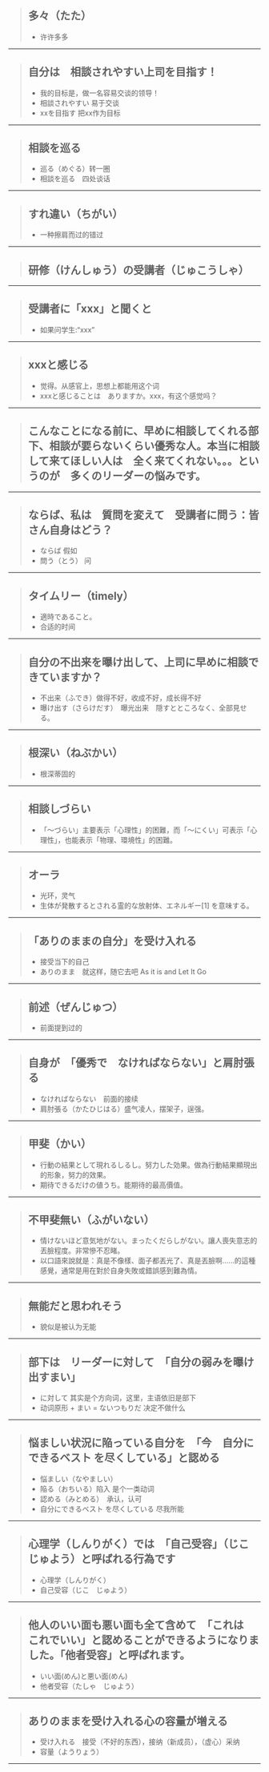 > ## 多々（たた）
> * 许许多多
----------

> ## 自分は　相談されやすい上司を目指す！
> * 我的目标是，做一名容易交谈的领导！
> * 相談されやすい 易于交谈
> * xxを目指す 把xx作为目标
----------

> ## 相談を巡る
> * 巡る（めぐる）转一圈
> * 相談を巡る　四处谈话
----------

> ## すれ違い（ちがい）
> * 一种擦肩而过的错过
----------

> ## 研修（けんしゅう）の受講者（じゅこうしゃ）
----------

> ## 受講者に「xxx」と聞くと
> * 如果问学生:“xxx”
----------

> ## xxxと感じる
> * 觉得。从感官上，思想上都能用这个词
> * xxxと感じることは　ありますか。xxx，有这个感觉吗？
----------

> ## こんなことになる前に、早めに相談してくれる部下、相談が要らないくらい優秀な人。本当に相談して来てほしい人は　全く来てくれない。。。というのが　多くのリーダーの悩みです。
----------

> ## ならば、私は　質問を変えて　受講者に問う：皆さん自身はどう？
> * ならば 假如
> * 問う（とう） 问
----------

> ## タイムリー（timely）
> * 適時であること。
> * 合适的时间
----------

> ## 自分の不出来を曝け出して、上司に早めに相談できていますか？
> * 不出来（ふでき）做得不好，收成不好，成长得不好
> * 曝け出す（さらけだす）　曝光出来　隠すとところなく、全部見せる。 
----------

> ## 根深い（ねぶかい）
> * 根深蒂固的
----------

> ## 相談しづらい
> * 「～づらい」主要表示「心理性」的困難，而「～にくい」可表示「心理性」，也能表示「物理、環境性」的困難。
----------

> ## オーラ
> * 光环，灵气
> * 生体が発散するとされる霊的な放射体、エネルギー[1] を意味する。
----------

> ## 「ありのままの自分」を受け入れる
> * 接受当下的自己
> * ありのまま　就这样，随它去吧 As it is and Let It Go
----------

> ## 前述（ぜんじゅつ）
> * 前面提到过的
---------

> ## 自身が　「優秀で　なければならない」と肩肘張る
> * なければならない　前面的接续
> * 肩肘張る（かたひじはる）盛气凌人，摆架子，逞强。
----------

> ## 甲斐（かい）
> * 行動の結果として現れるしるし。努力した効果。做為行動結果顯現出的形象，努力的效果。
> * 期待できるだけの値うち。能期待的最高價值。
----------

> ## 不甲斐無い（ふがいない）
> * 情けないほど意気地がない。まったくだらしがない。讓人喪失意志的丟臉程度。非常慘不忍睹。
> * 以口語來說就是：真是不像樣、面子都丟光了、真是丟臉啊……的這種感覺，通常是用在對於自身失敗或錯誤感到難為情。
----------

> ## 無能だと思われそう
> * 貌似是被认为无能
----------

> ## 部下は　リーダーに対して　「自分の弱みを曝け出すまい」
> * に対して 其实是个方向词，这里，主语依旧是部下
> * 动词原形 + まい = ないつもりだ 决定不做什么
----------

> ## 悩ましい状況に陥っている自分を　「今　自分にできるベスト を尽くしている」と認める
> * 悩ましい（なやましい）
> * 陥る（おちいる）陷入 是个一类动词
> * 認める（みとめる）　承认，认可
> * 自分にできるベスト を尽くしている   尽我所能
----------

> ## 心理学（しんりがく）では　「自己受容」（じこ　じゅよう）と呼ばれる行為です
> * 心理学（しんりがく）
> * 自己受容（じこ　じゅよう）
----------

> ## 他人のいい面も悪い面も全て含めて　「これは　これでいい」と認めることができるようになりました。「他者受容」と呼ばれます。
> * いい面(めん)と悪い面(めん)
> * 他者受容（たしゃ　じゅよう）
----------

> ## ありのままを受け入れる心の容量が増える
> * 受け入れる　接受（不好的东西），接纳（新成员），（虚心）采纳
> * 容量（ようりょう）
----------


